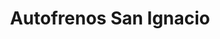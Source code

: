 ---
title: "Autofrenos San Ignacio"
url: /caracas/autofrenos-san-ignacio/
shop: reparación de automóviles
---